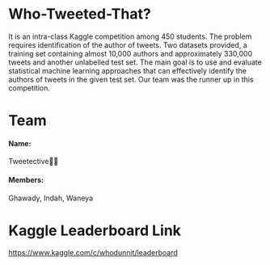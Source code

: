 # Who-Tweeted-That?
It is an intra-class Kaggle competition among 450 students. The problem requires identification of the author of tweets.
Two datasets provided, a training set containing almost 10,000 authors and approximately 330,000 tweets and another unlabelled test set.
The main goal is to use and evaluate statistical machine learning approaches that can effectively identify the authors of tweets in the given test set. 
Our team was the runner up in this competition.

# Team 
#### Name:
Tweetective🕵‍♀

#### Members:
Ghawady, Indah, Waneya

# Kaggle Leaderboard Link
https://www.kaggle.com/c/whodunnit/leaderboard
